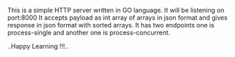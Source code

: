 This is a simple HTTP server written in GO language.
It will be listening on port:8000
It accepts payload as int array of arrays in json format and gives response in json format with sorted arrays.
It has two endpoints one is process-single and another one is process-concurrent.

..Happy Learning !!!..
